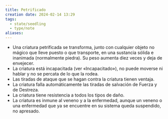 ```yaml
---
title: Petrificado
creation date: 2024-02-14 13:29
tags:
  - state/seedling
  - type/note
aliases:
---
```


- Una criatura petrificada se transforma, junto con cualquier objeto no mágico que lleve puesto o que transporte, en una sustancia sólida e inanimada (normalmente piedra). Su peso aumenta diez veces y deja de envejecer.
- La criatura está incapacitada (ver «Incapacitado»), no puede moverse ni hablar y no se percata de lo que la rodea.
- Las tiradas de ataque que se hagan contra la criatura tienen ventaja.
- La criatura falla automáticamente las tiradas de salvación de Fuerza y de Destreza.
- La criatura tiene resistencia a todos los tipos de daño.
- La criatura es inmune al veneno y a la enfermedad, aunque un veneno o una enfermedad que ya se encuentre en su sistema queda suspendido, no apresado.